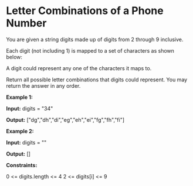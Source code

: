 # Letter Combinations of a Phone Number
You are given a string digits made up of digits from 2 through 9 inclusive.

Each digit (not including 1) is mapped to a set of characters as shown below:

A digit could represent any one of the characters it maps to.

Return all possible letter combinations that digits could represent. You may return the answer in any order.



**Example 1:**

**Input:** digits = "34"

**Output:** ["dg","dh","di","eg","eh","ei","fg","fh","fi"]

**Example 2:**

**Input:** digits = ""

**Output:** []

**Constraints:**

0 <= digits.length <= 4
2 <= digits[i] <= 9
